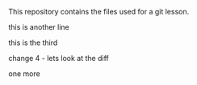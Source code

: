 This repository contains the files used for a git lesson.

this is another line

this is the third

change 4 - lets look at the diff

one more